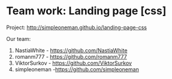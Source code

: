 # Team work: Landing page [css]

Project: http://simpleoneman.github.io/landing-page-css

Our team:<br/>
1) NastiaWhite - https://github.com/NastiaWhite<br/>
2) romanm777 - https://github.com/romanm777<br/>
3) ViktorSurkov - https://github.com/ViktorSurkov<br/>
4) simpleoneman -https://github.com/simpleoneman
